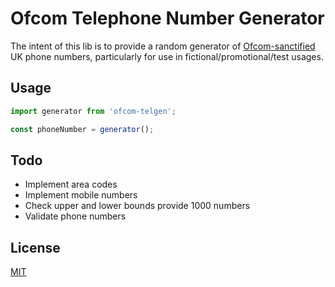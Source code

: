 # Ofcom Telephone Number Generator

The intent of this lib is to provide a random generator of [Ofcom-sanctified](https://www.ofcom.org.uk/phones-telecoms-and-internet/information-for-industry/numbering/numbers-for-drama) UK phone numbers, particularly for use in fictional/promotional/test usages.

## Usage

```javascript
import generator from 'ofcom-telgen';

const phoneNumber = generator();
```

## Todo

- Implement area codes
- Implement mobile numbers
- Check upper and lower bounds provide 1000 numbers
- Validate phone numbers

## License

[MIT](https://opensource.org/licenses/MIT)
